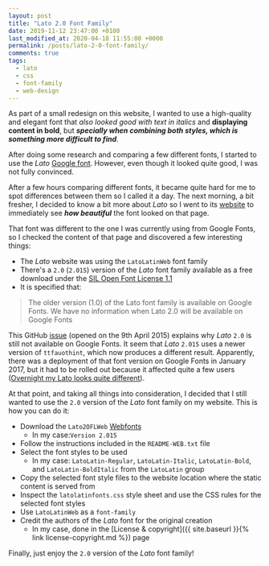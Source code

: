 ```yaml
---
layout: post
title: "Lato 2.0 Font Family"
date: 2019-11-12 23:47:00 +0100
last_modified_at: 2020-04-18 11:55:00 +0000
permalink: /posts/lato-2-0-font-family/
comments: true
tags:
  - lato
  - css
  - font-family
  - web-design
---
```


As part of a small redesign on this website, I wanted to use a high-quality and elegant font that *also looked good with text in italics* and **displaying content in bold**, but ***specially when combining both styles, which is something more difficult to find***.

After doing some research and comparing a few different fonts, I started to use the *Lato* [Google font](https://fonts.google.com/specimen/Lato). However, even though it looked quite good, I was not fully convinced.

<!--more-->

After a few hours comparing different fonts, it became quite hard for me to spot differences between them so I called it a day. The next morning, a bit fresher, I decided to know a bit more about *Lato* so I went to its [website](https://www.latofonts.com/lato-free-fonts/) to immediately see ***how beautiful*** the font looked on that page.

That font was different to the one I was currently using from Google Fonts, so I checked the content of that page and discovered a few interesting things:
* The *Lato* website was using the `LatoLatinWeb` font family
* There's a `2.0` (`2.015`) version of the *Lato* font family avail­able as a free down­load under the [SIL Open Font License 1.1](https://scripts.sil.org/cms/scripts/page.php?site_id=nrsi&id=OFL)
* It is specified that:
> The older ver­sion (1.0) of the Lato font fam­ily is avail­able on Google Fonts. We have no infor­ma­tion when Lato 2.0 will be avail­able on Google Fonts

This GitHub [issue](https://github.com/google/fonts/issues/6) (opened on the 9th April 2015) explains why *Lato* `2.0` is still not available on Google Fonts. It seem that *Lato* `2.015` uses a newer version of `ttfauothint`, which now produces a different result. Apparently, there was a deployment of that font version on Google Fonts in January 2017, but it had to be rolled out because it affected quite a few users ([Overnight my Lato looks quite different](https://github.com/google/fonts/issues/644)).

At that point, and taking all things into consideration, I decided that I still wanted to use the `2.0` version of the *Lato* font family on my website. This is how you can do it:
* Download the `Lato2OFLWeb` [Webfonts](https://www.latofonts.com/download/Lato2OFLWeb.zip)
  * In my case:`Version 2.015`
* Follow the instructions included in the `README-WEB.txt` file
* Select the font styles to be used
  * In my case: `LatoLatin-Regular`, `LatoLatin-Italic`, `LatoLatin-Bold`, and `LatoLatin-BoldItalic` from the `LatoLatin` group
* Copy the selected font style files to the website location where the static content is served from
* Inspect the `latolatinfonts.css` style sheet and use the CSS rules for the selected font styles
* Use `LatoLatinWeb` as a `font-family`
* Credit the authors of the *Lato* font for the original creation
  * In my case, done in the [License & copyright]({{ site.baseurl }}{% link license-copyright.md %})
 page

Finally, just enjoy the `2.0` version of the *Lato* font family!

